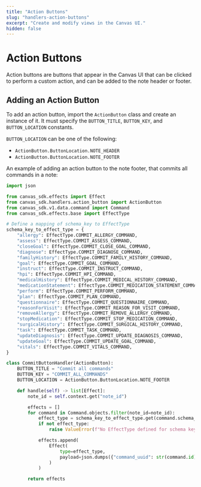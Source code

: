 ```yaml
---
title: "Action Buttons"
slug: "handlers-action-buttons"
excerpt: "Create and modify views in the Canvas UI."
hidden: false
---
```


# Action Buttons

Action buttons are buttons that appear in the Canvas UI that can be clicked to perform a custom action,
and can be added to the note header or footer.


## Adding an Action Button

To add an action button, import the `ActionButton` class and create an instance of it.
It must specify the `BUTTON_TITLE`, `BUTTON_KEY`, and `BUTTON_LOCATION` constants.

`BUTTON_LOCATION` can be one of the following:

- `ActionButton.ButtonLocation.NOTE_HEADER`
- `ActionButton.ButtonLocation.NOTE_FOOTER`

An example of adding an action button to the note footer, that commits all commands in a note:
  
```python
import json

from canvas_sdk.effects import Effect
from canvas_sdk.handlers.action_button import ActionButton
from canvas_sdk.v1.data.command import Command
from canvas_sdk.effects.base import EffectType

# Define a mapping of schema_key to EffectType
schema_key_to_effect_type = {
    "allergy": EffectType.COMMIT_ALLERGY_COMMAND,
    "assess": EffectType.COMMIT_ASSESS_COMMAND,
    "closeGoal": EffectType.COMMIT_CLOSE_GOAL_COMMAND,
    "diagnose": EffectType.COMMIT_DIAGNOSE_COMMAND,
    "familyHistory": EffectType.COMMIT_FAMILY_HISTORY_COMMAND,
    "goal": EffectType.COMMIT_GOAL_COMMAND,
    "instruct": EffectType.COMMIT_INSTRUCT_COMMAND,
    "hpi": EffectType.COMMIT_HPI_COMMAND,
    "medicalHistory": EffectType.COMMIT_MEDICAL_HISTORY_COMMAND,
    "medicationStatement": EffectType.COMMIT_MEDICATION_STATEMENT_COMMAND,
    "perform": EffectType.COMMIT_PERFORM_COMMAND,
    "plan": EffectType.COMMIT_PLAN_COMMAND,
    "questionnaire": EffectType.COMMIT_QUESTIONNAIRE_COMMAND,
    "reasonForVisit": EffectType.COMMIT_REASON_FOR_VISIT_COMMAND,
    "removeAllergy": EffectType.COMMIT_REMOVE_ALLERGY_COMMAND,
    "stopMedication": EffectType.COMMIT_STOP_MEDICATION_COMMAND,
    "surgicalHistory": EffectType.COMMIT_SURGICAL_HISTORY_COMMAND,
    "task": EffectType.COMMIT_TASK_COMMAND,
    "updateDiagnosis": EffectType.COMMIT_UPDATE_DIAGNOSIS_COMMAND,
    "updateGoal": EffectType.COMMIT_UPDATE_GOAL_COMMAND,
    "vitals": EffectType.COMMIT_VITALS_COMMAND,
}

class CommitButtonHandler(ActionButton):
    BUTTON_TITLE = "Commit all commands"
    BUTTON_KEY = "COMMIT_ALL_COMMANDS"
    BUTTON_LOCATION = ActionButton.ButtonLocation.NOTE_FOOTER

    def handle(self) -> list[Effect]:
        note_id = self.context.get("note_id")

        effects = []
        for command in Command.objects.filter(note_id=note_id):
            effect_type = schema_key_to_effect_type.get(command.schema_key)
            if not effect_type:
                raise ValueError(f"No EffectType defined for schema key '{command.schema_key}'.")

            effects.append(
                Effect(
                    type=effect_type,
                    payload=json.dumps({"command_uuid": str(command.id)}),
                )
            )

        return effects
```
